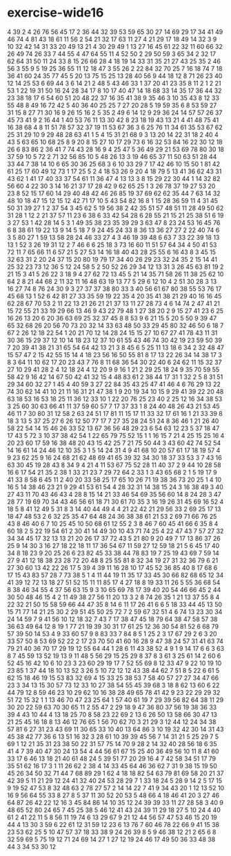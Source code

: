 # exercise-wide16
4
39
2
4
26
76
56
45
17
2
36
44
32
39
53
59
65
30
27
14
69
29
17
34
41
49
46
74
4
81
43
18
61
11
56
2
54
21
32
17
63
11
27
4
21
29
17
18
49
14
32
3
9
10
32
42
14
31
33
20
49
13
21
4
30
29
49
1
13
27
16
45
61
22
32
11
60
66
32
26
49
74
26
33
7
44
55
4
47
64
55
11
4
52
50
2
29
50
59
3
65
34
2
32
17
62
64
31
50
11
24
33
8
15
26
66
28
4
18
19
14
33
31
35
21
27
43
25
35
2
46
56
3
55
9
5
19
25
36
55
11
12
18
47
3
55
26
2
22
84
32
70
25
7
16
18
74
7
18
36
41
60
24
35
77
45
5
20
13
75
15
25
13
28
40
56
9
44
18
12
8
71
26
23
40
12
14
25
53
6
69
44
3
6
14
21
2
48
5
43
46
33
1
37
20
41
23
35
8
11
2
1
2
21
53
1
22
19
31
50
16
24
28
34
17
8
10
17
40
47
14
18
68
33
14
35
17
36
44
32
23
38
18
17
6
54
60
51
20
48
22
37
16
35
41
38
9
35
46
3
10
35
43
8
12
33
55
48
8
49
16
72
42
5
40
36
40
25
25
7
27
20
28
5
19
59
35
6
8
53
59
27
31
15
8
27
71
30
16
9
26
15
16
2
5
35
2
49
6
14
12
9
29
36
24
14
57
57
26
37
45
73
41
9
2
16
44
1
40
53
76
11
13
30
42
8
23
18
19
43
13
21
4
41
48
75
41
16
38
68
4
8
11
51
78
57
32
37
19
11
53
67
36
3
6
25
76
11
34
61
35
53
67
62
25
31
29
10
9
29
48
28
63
41
1
5
4
15
31
21
68
9
3
13
20
14
22
31
18
2
40
4
43
5
63
65
10
68
25
8
9
20
8
15
27
10
17
29
73
6
16
32
53
84
16
22
30
12
18
26
6
83
86
2
36
41
7
74
43
28
16
9
4
25
47
5
36
49
29
21
53
69
78
80
30
18
37
59
10
5
72
2
71
32
56
85
10
5
48
26
13
3
19
46
65
37
11
50
63
51
28
44
33
44
7
38
14
10
6
65
30
36
25
68
3
6
10
33
29
7
17
42
46
10
15
50
1
81
42
61
25
17
60
49
12
73
1
17
25
5
2
4
18
53
26
9
20
4
18
79
5
13
41
36
62
43
31
43
62
1
41
17
40
33
37
54
61
11
36
47
4
13
13
3
8
15
29
22
30
44
1
14
32
82
56
60
4
22
30
3
14
16
21
37
17
28
42
9
62
65
25
1
3
26
78
37
19
27
53
20
23
8
52
15
17
60
14
29
40
48
42
46
26
85
19
37
69
62
62
35
44
7
63
14
32
48
10
18
47
15
12
15
12
42
71
17
10
5
43
54
82
16
8
1
15
28
36
59
11
4
31
45
50
31
39
27
1
2
37
54
3
45
62
5
19
56
38
2
42
35
51
57
48
51
11
28
49
50
62
31
28
1
12
2
21
37
57
11
23
6
38
6
33
42
54
28
6
28
55
21
15
21
25
38
51
6
19
3
27
53
1
42
28
14
5
3
1
49
35
38
23
35
39
29
3
63
47
8
23
24
53
16
45
76
6
8
38
61
19
22
13
9
14
5
18
7
9
24
45
24
33
8
36
13
36
27
27
2
22
40
74
6
3
5
80
27
1
59
13
58
28
24
46
33
27
4
3
46
19
39
48
6
63
7
33
22
39
18
13
13
1
52
3
26
19
31
12
2
7
46
6
6
25
18
3
73
16
60
11
51
57
64
34
4
50
41
53
72
11
7
65
66
11
6
57
21
5
27
53
14
16
18
40
43
28
25
55
6
16
43
8
3
45
15
32
63
31
2
20
24
37
15
20
80
19
79
17
34
40
26
29
23
32
24
35
2
15
14
41
25
32
23
73
12
36
5
12
24
58
5
2
50
52
26
29
34
12
13
31
3
26
45
63
81
19
2
21
15
3
41
5
26
22
3
18
9
4
27
62
72
13
45
5
21
14
35
71
58
26
11
38
25
62
10
64
2
8
21
44
68
2
11
32
11
16
48
63
19
13
77
5
29
6
12
10
4
2
51
30
28
3
13
16
27
74
8
76
24
30
9
3
27
37
37
38
80
33
3
40
56
61
67
80
38
55
53
76
17
45
68
13
1
52
6
42
81
27
33
35
59
19
22
35
4
20
35
41
38
21
29
40
16
16
45
62
28
67
70
53
2
11
22
13
21
26
21
21
37
13
11
27
28
73
4
6
14
74
2
47
41
21
15
72
55
21
33
19
29
66
13
46
9
43
22
79
48
1
27
38
20
2
9
15
27
41
23
6
25
16
26
13
20
6
20
36
63
69
25
32
37
45
8
8
53
9
6
21
15
5
20
5
50
9
39
47
65
32
68
26
20
56
70
73
20
32
14
33
63
48
50
33
29
45
80
32
46
50
6
18
7
67
2
26
12
18
22
54
1
20
21
70
12
14
28
24
15
15
27
10
67
27
41
78
43
11
31
30
36
15
29
37
12
10
14
18
23
12
37
10
61
55
43
46
74
30
42
19
23
59
50
39
7
20
39
41
38
21
31
65
54
64
42
13
21
3
8
45
6
5
25
11
13
18
6
34
2
32
48
47
15
57
47
2
15
42
55
15
14
4
18
23
56
16
50
55
81
8
17
13
22
26
34
14
38
17
3
8
3
64
11
10
62
17
20
23
43
7
76
8
11
68
36
54
30
22
40
6
24
62
11
15
32
37
27
10
29
41
28
2
4
12
18
24
4
12
20
9
9
16
1
21
2
29
25
18
24
9
35
70
59
55
58
42
9
16
42
14
67
50
42
41
32
15
4
48
83
61
2
38
44
17
31
1
32
2
5
8
31
51
29
34
60
32
27
1
45
4
40
59
3
27
22
84
35
43
25
47
41
46
4
6
76
29
13
22
74
30
62
14
41
10
21
11
16
31
21
47
38
1
9
20
19
34
10
15
9
29
41
39
22
20
48
63
18
53
16
53
18
25
11
36
12
33
10
1
22
20
76
25
23
40
2
25
12
16
34
38
53
3
25
60
30
63
66
41
11
37
59
60
57
7
17
37
33
1
8
24
40
48
26
43
21
53
45
46
11
7
30
80
31
12
58
2
63
24
51
17
81
11
15
17
11
33
32
17
61
16
1
21
33
39
8
18
3
13
5
37
25
27
6
26
12
50
77
17
7
27
35
28
24
51
24
8
36
46
1
21
26
40
58
22
54
14
15
46
26
33
52
13
67
36
56
48
29
23
6
54
63
12
23
5
37
18
47
17
43
5
72
3
10
37
38
42
54
1
22
65
79
75
52
15
1
1
16
15
7
21
4
25
15
25
16
4
20
23
60
17
59
16
38
48
20
43
15
42
25
7
21
75
50
44
3
43
60
42
74
52
54
14
16
61
14
24
46
12
10
35
3
1
5
14
24
31
4
9
41
68
10
20
57
61
17
18
19
57
4
9
23
62
25
9
16
24
68
21
62
48
69
41
65
39
32
34
30
18
37
33
53
3
7
43
16
63
30
45
19
28
43
8
34
9
4
21
4
11
53
67
75
52
28
11
40
37
2
9
44
10
28
58
16
6
17
54
21
35
2
38
1
33
21
23
7
29
72
64
2
33
1
3
43
65
68
2
1
5
19
17
9
41
33
8
58
6
45
11
2
40
20
33
58
25
17
65
10
26
71
19
38
36
73
20
25
1
4
10
16
5
14
38
46
23
21
9
29
41
53
61
54
4
28
32
31
14
38
15
24
3
16
38
49
3
40
27
43
11
70
43
46
43
4
28
8
15
14
21
33
46
54
69
35
56
60
14
8
24
28
3
47
28
77
19
69
70
34
43
46
56
61
18
71
30
61
70
35
3
16
19
26
31
45
69
16
52
4
18
5
8
41
12
49
5
31
8
3
14
40
44
49
4
4
21
22
42
21
29
56
33
2
69
25
17
13
18
47
48
53
2
6
32
25
35
47
64
48
24
36
38
38
61
21
53
2
69
71
66
76
25
43
8
46
40
6
7
10
25
45
10
50
68
61
12
55
2
3
8
46
7
60
45
41
66
6
35
8
4
60
18
2
5
22
19
54
61
2
30
41
14
49
30
10
43
71
74
25
4
22
47
43
7
57
27
32
34
34
45
17
32
13
13
21
20
26
17
37
72
43
5
21
80
9
20
49
7
17
13
86
37
26
25
9
14
30
3
16
27
18
22
18
11
17
36
54
67
11
59
27
12
59
18
21
5
6
45
17
40
34
8
18
23
9
20
25
26
6
23
82
45
33
38
44
78
83
19
7
25
19
43
69
7
59
14
27
9
41
12
18
38
23
28
72
20
48
8
25
55
81
8
32
34
19
27
31
32
36
79
6
21
27
30
60
13
42
22
26
17
5
39
4
39
11
16
28
10
17
45
52
36
85
40
8
17
68
6
17
15
43
83
57
28
7
73
38
5
1
4
11
44
19
11
35
17
33
45
30
66
82
68
65
12
34
41
39
12
72
13
18
27
51
52
15
11
11
85
17
4
27
18
8
19
33
11
26
5
55
36
68
54
8
38
46
34
55
4
37
56
63
15
9
3
10
65
69
78
17
39
40
20
54
46
66
45
2
44
30
50
48
46
15
4
2
11
49
38
27
56
11
20
13
3
2
8
74
26
35
1
21
13
37
55
8
4
22
32
21
50
15
58
59
66
44
47
35
8
14
6
11
17
26
41
6
6
5
18
33
44
45
13
50
15
71
77
14
21
25
30
2
29
51
45
50
25
72
7
2
59
67
32
51
4
6
74
13
23
30
34
24
14
59
7
9
41
56
10
12
18
32
7
43
7
17
38
47
45
18
79
64
38
47
58
57
38
36
63
49
64
12
8
19
1
77
21
19
39
30
31
17
61
25
12
36
30
54
81
52
6
68
79
57
39
50
14
53
4
9
33
60
57
9
8
83
33
7
84
8
5
1
25
2
3
17
67
29
2
6
3
20
33
57
50
8
53
69
52
22
2
17
23
70
50
41
60
16
28
9
47
38
24
57
31
41
63
74
79
21
40
36
70
17
29
19
12
55
64
44
1
28
6
11
43
38
52
4
9
1
9
14
17
6
6
3
63
8
7
45
59
13
52
19
13
9
11
48
5
56
29
15
25
29
8
37
8
3
61
3
25
61
14
2
60
6
52
45
16
42
10
6
10
23
3
23
60
29
19
17
7
52
55
69
8
12
33
47
9
22
10
19
10
23
85
1
37
44
18
10
13
52
3
26
5
10
72
12
12
43
38
44
62
7
51
8
5
22
6
61
5
62
15
18
46
19
15
53
83
32
69
4
15
33
25
38
53
7
58
40
57
27
27
34
47
66
23
3
34
13
15
30
57
73
12
33
10
27
38
54
55
45
39
68
3
18
8
62
13
60
6
22
44
79
12
8
59
46
23
10
29
62
10
16
38
28
49
65
78
41
42
9
23
22
29
29
32
51
72
15
32
1
1
13
46
70
47
23
25
64
1
57
40
61
19
7
29
39
56
82
64
38
11
29
30
20
22
59
63
70
30
65
11
2
55
47
2
29
18
9
47
36
80
37
56
19
38
36
33
39
4
43
10
44
4
13
18
25
70
8
58
23
22
69
2
13
6
26
50
13
58
66
30
47
13
21
25
45
16
18
8
13
46
12
76
65
1
56
70
62
70
3
21
29
3
12
44
12
24
34
38
57
81
6
27
31
23
43
69
11
30
65
33
10
40
13
64
86
3
10
19
32
42
30
14
31
43
45
38
42
77
36
6
13
51
16
32
3
28
61
10
39
39
45
56
7
14
31
21
5
25
29
7
5
69
1
12
21
35
31
23
38
50
22
31
57
75
14
70
9
28
2
14
32
40
28
56
18
6
35
41
4
7
39
40
47
30
24
13
54
4
44
56
61
67
15
25
40
36
49
56
10
11
8
41
60
33
17
6
46
13
18
21
40
61
48
24
5
39
51
77
20
29
16
4
7
42
58
34
51
17
79
35
51
62
16
17
3
1
11
26
62
2
38
4
14
33
45
64
46
36
62
7
31
9
38
15
19
50
45
26
34
50
32
71
44
7
68
89
29
1
62
4
18
18
82
54
63
79
81
69
58
20
21
37
42
39
5
11
21
29
12
24
41
32
40
24
53
28
29
7
1
33
18
24
5
28
9
14
2
5
17
15
9
19
52
47
53
8
32
48
63
2
78
27
57
2
14
14
22
7
41
9
34
43
20
1
12
13
52
10
16
9
56
64
55
33
8
27
8
5
37
11
30
52
20
53
5
48
66
4
18
46
41
20
3
27
46
64
87
26
42
22
12
16
3
45
84
86
14
10
35
12
24
39
39
33
11
27
28
58
3
40
9
48
65
52
80
24
65
7
45
25
38
5
46
12
41
43
24
39
11
29
18
27
5
10
24
4
40
61
2
41
22
11
5
8
56
11
19
74
6
13
29
67
9
21
12
44
56
57
47
53
46
15
20
19
44
4
13
30
3
59
6
22
61
12
31
59
12
23
6
13
76
7
60
46
78
22
66
9
41
15
38
23
53
62
25
5
10
47
57
37
18
33
38
9
24
26
39
8
5
9
46
38
12
21
2
65
6
8
32
59
69
5
75
19
12
71
24
69
14
27
1
27
12
19
24
46
17
49
50
36
33
48
38
44
3
34
53
30
12
